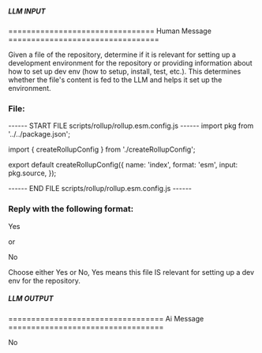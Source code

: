 ##### LLM INPUT #####
================================ Human Message =================================

Given a file of the repository, determine if it is relevant for setting up a development environment for the repository or providing information about how to set up dev env (how to setup, install, test, etc.). This determines whether the file's content is fed to the LLM and helps it set up the environment.

### File:
------ START FILE scripts/rollup/rollup.esm.config.js ------
import pkg from '../../package.json';

import { createRollupConfig } from './createRollupConfig';

export default createRollupConfig({
  name: 'index',
  format: 'esm',
  input: pkg.source,
});

------ END FILE scripts/rollup/rollup.esm.config.js ------

### Reply with the following format:

<rel>Yes</rel>

or

<rel>No</rel>

Choose either Yes or No, Yes means this file IS relevant for setting up a dev env for the repository.

##### LLM OUTPUT #####
================================== Ai Message ==================================

<rel>No</rel>